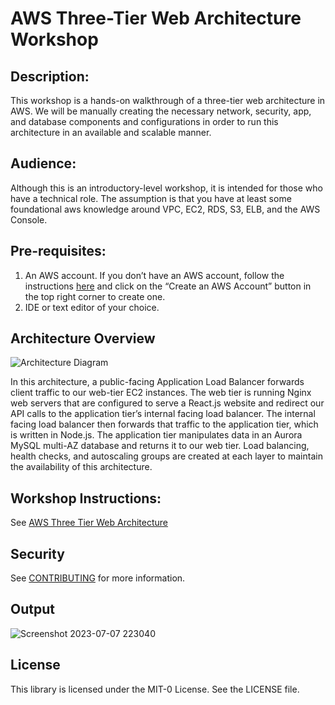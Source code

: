 # AWS Three-Tier Web Architecture Workshop

## Description: 
This workshop is a hands-on walkthrough of a three-tier web architecture in AWS. We will be manually creating the necessary network, security, app, and database components and configurations in order to run this architecture in an available and scalable manner.

## Audience:
Although this is an introductory-level workshop, it is intended for those who have a technical role. The assumption is that you have at least some foundational aws knowledge around VPC, EC2, RDS, S3, ELB, and the AWS Console.  

## Pre-requisites:
1. An AWS account. If you don’t have an AWS account, follow the instructions [here](https://aws.amazon.com/console/) and
click on the “Create an AWS Account” button in the top right corner to create one.
1. IDE or text editor of your choice.

## Architecture Overview
![Architecture Diagram](https://github.com/aws-samples/aws-three-tier-web-architecture-workshop/blob/main/application-code/web-tier/src/assets/3TierArch.png)

In this architecture, a public-facing Application Load Balancer forwards client traffic to our web-tier EC2 instances. The web tier is running Nginx web servers that are configured to serve a React.js website and redirect our API calls to the application tier’s internal facing load balancer. The internal facing load balancer then forwards that traffic to the application tier, which is written in Node.js. The application tier manipulates data in an Aurora MySQL multi-AZ database and returns it to our web tier. Load balancing, health checks, and autoscaling groups are created at each layer to maintain the availability of this architecture.

## Workshop Instructions:

See [AWS Three Tier Web Architecture](https://catalog.us-east-1.prod.workshops.aws/workshops/85cd2bb2-7f79-4e96-bdee-8078e469752a/en-US)


## Security

See [CONTRIBUTING](CONTRIBUTING.md#security-issue-notifications) for more information.

## Output
![Screenshot 2023-07-07 223040](https://github.com/vikeshkumar8210/AWS-3-tier-architecture-workshop/assets/73430534/37f3e6f8-d018-4b83-adcb-88ab895b89ec)

## License

This library is licensed under the MIT-0 License. See the LICENSE file.

